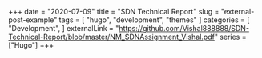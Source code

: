 +++
date = "2020-07-09"
title = "SDN Technical Report"
slug = "external-post-example"
tags = [
    "hugo",
    "development",
    "themes"
]
categories = [
    "Development",
]
externalLink = "https://github.com/Vishal888888/SDN-Technical-Report/blob/master/NM_SDNAssignment_Vishal.pdf" 
series = ["Hugo"]
+++




